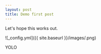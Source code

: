 ```yaml
---
layout: post
title: Demo first post 
---
```


Let's hope this works out.

![_config.yml]({{ site.baseurl }}/images/.png)

YOLO
